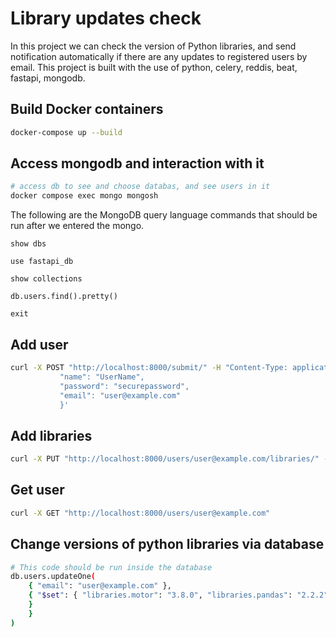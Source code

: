 # Library updates check
In this project we can check the version of Python libraries, and send notification automatically if there are any updates to registered users by email.
This project is built with the use of python, celery, reddis, beat, fastapi, mongodb.

## Build Docker containers
```bash
docker-compose up --build
```

## Access mongodb and interaction with it
```bash
# access db to see and choose databas, and see users in it
docker compose exec mongo mongosh 
```
The following are the MongoDB query language commands that should be run after we entered the mongo.
```
show dbs
```
```
use fastapi_db
```
```
show collections
```
```
db.users.find().pretty()
```
```
exit
```

## Add user
```bash
curl -X POST "http://localhost:8000/submit/" -H "Content-Type: application/json" -d '{
           "name": "UserName",
           "password": "securepassword",
           "email": "user@example.com"
           }'
```

## Add libraries
```bash
curl -X PUT "http://localhost:8000/users/user@example.com/libraries/" -H "Content-Type: application/json" -d '{"libraries": ["motor", "pandas"]}'
```

## Get user
```bash
curl -X GET "http://localhost:8000/users/user@example.com" 
```

## Change versions of python libraries via database
```bash
# This code should be run inside the database
db.users.updateOne(
    { "email": "user@example.com" },  
    { "$set": { "libraries.motor": "3.8.0", "libraries.pandas": "2.2.2"
    } 
    } 
) 
```
<!-- db.users.updateOne(
    { "email": "maria.parfenchyk@gmail.com" },  
    { "$set": { "libraries.seaborn": "0.13.0", "libraries.pandas": "2.2.2"
    } 
    } 
) -->

